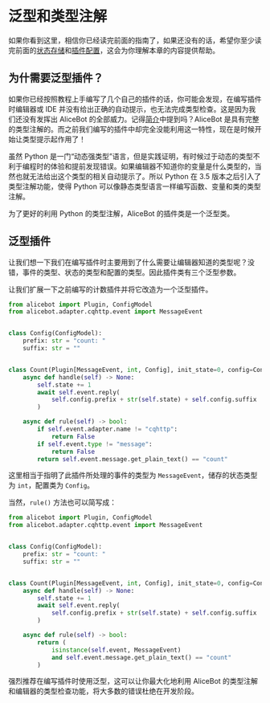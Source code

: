 # 泛型和类型注解

如果你看到这里，相信你已经读完前面的指南了，如果还没有的话，希望你至少读完前面的[状态存储](/guide/advanced/state-storage.md)和[插件配置](/guide/advanced/plugin-config.md)，这会为你理解本章的内容提供帮助。

## 为什需要泛型插件？

如果你已经按照教程上手编写了几个自己的插件的话，你可能会发现，在编写插件时编辑器或 IDE 并没有给出正确的自动提示，也无法完成类型检查。这是因为我们还没有发挥出 AliceBot 的全部威力。记得[简介](/guide/index.md)中提到吗？AliceBot 是具有完整的类型注解的。而之前我们编写的插件中却完全没能利用这一特性，现在是时候开始让类型提示起作用了！

虽然 Python 是一门“动态强类型”语言，但是实践证明，有时候过于动态的类型不利于编程时的体验和提前发现错误。如果编辑器不知道你的变量是什么类型的，当然也就无法给出这个类型的相关自动提示了。所以 Python 在 3.5 版本之后引入了类型注解功能，使得 Python 可以像静态类型语言一样编写函数、变量和类的类型注解。

为了更好的利用 Python 的类型注解，AliceBot 的插件类是一个泛型类。

## 泛型插件

让我们想一下我们在编写插件时主要用到了什么需要让编辑器知道的类型呢？没错，事件的类型、状态的类型和配置的类型。因此插件类有三个泛型参数。

让我们扩展一下之前编写的计数插件并将它改造为一个泛型插件。

```python {10}
from alicebot import Plugin, ConfigModel
from alicebot.adapter.cqhttp.event import MessageEvent


class Config(ConfigModel):
    prefix: str = "count: "
    suffix: str = ""


class Count(Plugin[MessageEvent, int, Config], init_state=0, config=Config):
    async def handle(self) -> None:
        self.state += 1
        await self.event.reply(
            self.config.prefix + str(self.state) + self.config.suffix
        )

    async def rule(self) -> bool:
        if self.event.adapter.name != "cqhttp":
            return False
        if self.event.type != "message":
            return False
        return self.event.message.get_plain_text() == "count"

```

这里相当于指明了此插件所处理的事件的类型为 `MessageEvent`，储存的状态类型为 `int`，配置类为 `Config`。

当然，`rule()` 方法也可以简写成：

```python {17-21}
from alicebot import Plugin, ConfigModel
from alicebot.adapter.cqhttp.event import MessageEvent


class Config(ConfigModel):
    prefix: str = "count: "
    suffix: str = ""


class Count(Plugin[MessageEvent, int, Config], init_state=0, config=Config):
    async def handle(self) -> None:
        self.state += 1
        await self.event.reply(
            self.config.prefix + str(self.state) + self.config.suffix
        )

    async def rule(self) -> bool:
        return (
            isinstance(self.event, MessageEvent)
            and self.event.message.get_plain_text() == "count"
        )

```

强烈推荐在编写插件时使用泛型，这可以让你最大化地利用 AliceBot 的类型注解和编辑器的类型检查功能，将大多数的错误杜绝在开发阶段。
